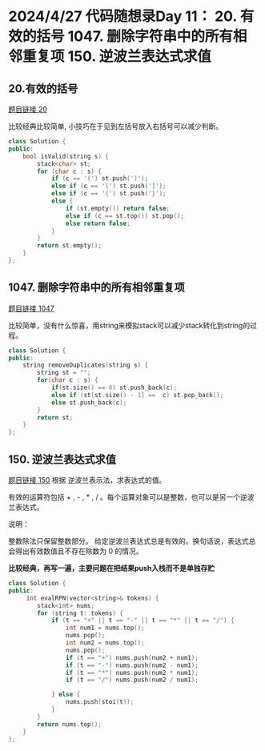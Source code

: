 # 2024/4/27 代码随想录Day 11：  20. 有效的括号 1047. 删除字符串中的所有相邻重复项 150. 逆波兰表达式求值

## 20.有效的括号
[题目链接 20](https://leetcode.cn/problems/valid-parentheses/description/)

比较经典比较简单, 小技巧在于见到左括号放入右括号可以减少判断。

```cpp
class Solution {
public:
    bool isValid(string s) {
        stack<char> st;
        for (char c : s) {
            if (c == '(') st.push(')');
            else if (c == '[') st.push(']');
            else if (c == '{') st.push('}');
            else {
                if (st.empty()) return false;
                else if (c == st.top()) st.pop();
                else return false;
            }
        }
        return st.empty();
    }
};
```
## 1047. 删除字符串中的所有相邻重复项

[题目链接 1047](https://leetcode.cn/problems/remove-all-adjacent-duplicates-in-string/description/)

比较简单，没有什么惊喜，用string来模拟stack可以减少stack转化到string的过程。

```cpp
class Solution {
public:
    string removeDuplicates(string s) {
        string st = "";
        for(char c : s) {
            if(st.size() == 0) st.push_back(c);
            else if (st[st.size() - 1] ==  c) st.pop_back();
            else st.push_back(c);
        }
        return st;
    }
};
```
## 150. 逆波兰表达式求值
[题目链接 150](https://leetcode.cn/problems/evaluate-reverse-polish-notation/)
根据 逆波兰表示法，求表达式的值。

有效的运算符包括 + ,  - ,  * ,  / 。每个运算对象可以是整数，也可以是另一个逆波兰表达式。

说明：

整数除法只保留整数部分。 给定逆波兰表达式总是有效的。换句话说，表达式总会得出有效数值且不存在除数为 0 的情况。

**比较经典，再写一遍，主要问题在把结果push入栈而不是单独存贮**

```cpp
class Solution {
public:
     int evalRPN(vector<string>& tokens) {
        stack<int> nums;
        for (string t: tokens) {
            if (t == "+" || t == "-" || t == "*" || t == "/") {
                int num1 = nums.top();
                nums.pop();
                int num2 = nums.top();
                nums.pop();
                if (t == "+") nums.push(num2 + num1);
                if (t == "-") nums.push(num2 - num1);
                if (t == "*") nums.push(num2 * num1);
                if (t == "/") nums.push(num2 / num1);

            } else {
                nums.push(stoi(t));
            }
        }
        return nums.top();
    }
};
```